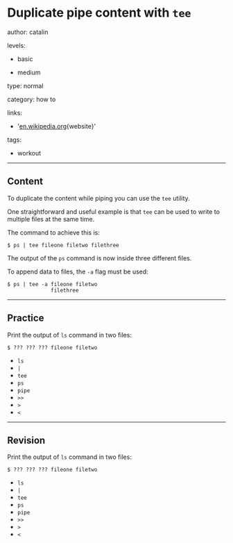 # Duplicate pipe content with `tee`
author: catalin

levels:

  - basic

  - medium

type: normal

category: how to

links:

  - '[en.wikipedia.org](https://en.wikipedia.org/wiki/Tee_(command)){website}'

tags:
  - workout
---
## Content

To duplicate the content while piping you can use the `tee` utility. 

One straightforward and useful example is that `tee` can be used to write to multiple files at the same time.

The command to achieve this is:
```
$ ps | tee fileone filetwo filethree
```

The output of the `ps` command is now inside three different files.

To append data to files, the `-a` flag must be used:
```
$ ps | tee -a fileone filetwo 
              filethree
```

---
## Practice

Print the output of `ls` command in two files:
```
$ ??? ??? ??? fileone filetwo
```
* `ls`
* `|`
* `tee`
* `ps`
* `pipe`
* `>>`
* `>`
* `<`

---
## Revision

Print the output of `ls` command in two files:
```
$ ??? ??? ??? fileone filetwo
```
* `ls`
* `|`
* `tee`
* `ps`
* `pipe`
* `>>`
* `>`
* `<`